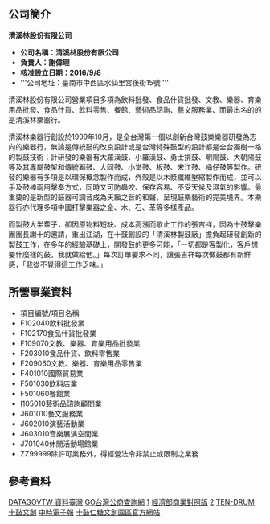 ## 公司簡介

**清溪林股份有限公司**

  - **公司名稱：清溪林股份有限公司**
  - **負責人：謝偉理**
  - **核准設立日期：2016/9/8**
  - '''公司地址：臺南市中西區水仙里宮後街15號 '''

清溪林股份有限公司營業項目多項為飲料批發、食品什貨批發、文教、樂器、育樂用品批發、食品什貨、飲料零售、餐館、藝術品諮詢、藝文服務業、而最出名的的是清溪林樂器行。

清溪林樂器行創設於1999年10月，是全台灣第一個以創新台灣鼓樂樂器研發為志向的樂器行，無論是傳統鼓的改良設計或是台灣特殊鼓型的設計都是全台獨樹一格的製鼓技術；計研發的樂器有大羅漢鼓、小羅漢鼓、勇士排鼓、朝陽鼓、大朝陽鼓等及其專屬鼓架和傳統獅鼓、大同鼓、小堂鼓、板鼓、宋江鼓、桶仔鼓等製作。研發的樂器有多項是以環保概念製作而成，外殼是以木漿纖維壓縮製作而成，並可以手及鼓棒兩用擊奏方式，同時又可防蟲咬、保存容易、不受天候及濕氣的影響。最重要的是新型的鼓器可調音成為天籟之音的和聲，呈現鼓樂藝術的完美境界。本樂器行亦代理多項中國打擊樂器之金、木、石、革等多樣產品。

而製鼓大半輩子，卻因原物料短缺、成本高漲而歇止工作的張吉祥，因為十鼓擊樂團團長謝十的邀請，重出江湖，在十鼓創設的「清溪林製鼓廠」擔負起研發創新的製鼓工作，在多年的經驗基礎上，開發鼓的更多可能，「一切都是客製化，客戶想要什麼樣的鼓，我就做給他。」每次訂單要求不同，讓張吉祥每次做鼓都有新鮮感，「我從不覺得這工作乏味。」

## 所營事業資料

  - 項目編號/項目名稱
  - F102040飲料批發業
  - F102170食品什貨批發業
  - F109070文教、樂器、育樂用品批發業
  - F203010食品什貨、飲料零售業
  - F209060文教、樂器、育樂用品零售業
  - F401010國際貿易業
  - F501030飲料店業
  - F501060餐館業
  - I105010藝術品諮詢顧問業
  - J601010藝文服務業
  - J602010演藝活動業
  - J603010音樂展演空間業
  - J701040休閒活動場館業
  - ZZ99999除許可業務外，得經營法令非禁止或限制之業務

## 參考資料

[DATAGOVTW 資料臺灣](http://datagovtw.com/company.php?id=64362106) [GO台灣公商查詢網](https://gotw101.com/#/%E6%B8%85%E6%BA%AA%E6%9E%97%E6%9C%89%E9%99%90%E5%85%AC%E5%8F%B8/64362106.html) [1](https://www.findcompany.com.tw/%E6%B8%85%E6%BA%AA%E5%9C%8B%E9%9A%9B%E6%9C%89%E9%99%90%E5%85%AC%E5%8F%B8公司登記查詢中心) [經濟部商業對照版](https://www.companys.com.tw/64362106) [2](https://store.google.com/tw/product/pixel_4?dclid=CM3XqY-bvOYCFcmXlgodjtsBdA&gclid=EAIaIQobChMIq7zggJu85gIVFbOWCh1VJw_6EAEYASAAEgKCA_D_BwE台恩通信網) [TEN-DRUM 十鼓文創](https://tendrum-cultrue.blogspot.com) [中時電子報](https://www.chinatimes.com/realtimenews/20170610003359-260405?chdtv) [十鼓仁糖文創園區官方網站](https://tendrum.com.tw/)